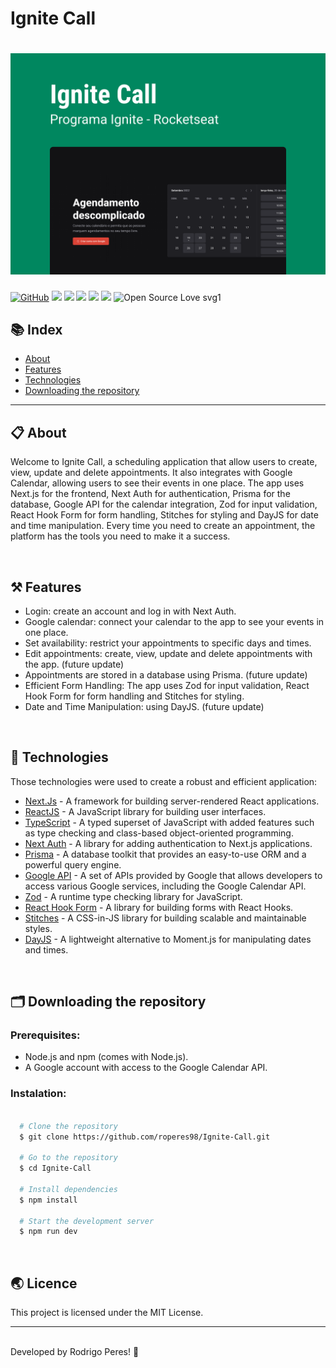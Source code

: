 <h1>
  Ignite Call
</h1>

<h1>
    <img src="/public/cover.png"/>
</h1>

[![GitHub](https://img.shields.io/github/license/mashape/apistatus.svg)](https://github.com/roperes98/Ignite-Call/blob/master/LICENSE)
![](https://img.shields.io/github/package-json/v/roperes98/Ignite-Call.svg)
![](https://img.shields.io/github/last-commit/roperes98/Ignite-Call.svg?color=red)
![](https://img.shields.io/github/languages/count/roperes98/Ignite-Call.svg?color=lightgrey)
![](https://img.shields.io/github/languages/top/roperes98/Ignite-Call.svg?color=yellow)
![](https://img.shields.io/github/repo-size/roperes98/Ignite-Call.svg)
![Open Source Love svg1](https://badges.frapsoft.com/os/v1/open-source.svg?v=103)

## 📚 Index
- [About](#-about)
- [Features](#-features)
- [Technologies](#-technologies)
- [Downloading the repository](#-downloading-the-repository)

---

## 📋 About

Welcome to Ignite Call, a scheduling application that allow users to create, view, update and delete appointments. It also integrates with Google Calendar, allowing users to see their events in one place. The app uses Next.js for the frontend, Next Auth for authentication, Prisma for the database, Google API for the calendar integration, Zod for input validation, React Hook Form for form handling, Stitches for styling and DayJS for date and time manipulation. Every time you need to create an appointment, the platform has the tools you need to make it a success.

⠀⠀⠀⠀⠀⠀⠀⠀
## ⚒️ Features

- Login: create an account and log in with Next Auth.
- Google calendar: connect your calendar to the app to see your events in one place.
- Set availability: restrict your appointments to specific days and times.
- Edit appointments: create, view, update and delete appointments with the app. (future update)
- Appointments are stored in a database using Prisma. (future update)
- Efficient Form Handling: The app uses Zod for input validation, React Hook Form for form handling and Stitches for styling.
- Date and Time Manipulation: using DayJS. (future update)

⠀⠀⠀⠀⠀⠀⠀⠀
## 🚀 Technologies

Those technologies were used to create a robust and efficient application:

- [Next.Js](https://nextjs.org/) - A framework for building server-rendered React applications.
- [ReactJS](https://reactjs.org/) - A JavaScript library for building user interfaces.
- [TypeScript](https://www.typescriptlang.org/) - A typed superset of JavaScript with added features such as type checking and class-based object-oriented programming.
- [Next Auth](https://next-auth.js.org/) - A library for adding authentication to Next.js applications.
- [Prisma](https://www.prisma.io/) - A database toolkit that provides an easy-to-use ORM and a powerful query engine.
- [Google API](https://developers.google.com/) - A set of APIs provided by Google that allows developers to access various Google services, including the Google Calendar API.
- [Zod](https://github.com/vriad/zod) - A runtime type checking library for JavaScript.
- [React Hook Form](https://react-hook-form.com/) - A library for building forms with React Hooks.
- [Stitches](https://stitches.dev/) - A CSS-in-JS library for building scalable and maintainable styles.
- [DayJS](https://day.js.org/) - A lightweight alternative to Moment.js for manipulating dates and times.

⠀⠀⠀⠀⠀⠀⠀⠀

## 🗂️ Downloading the repository

### Prerequisites:
- Node.js and npm (comes with Node.js).
- A Google account with access to the Google Calendar API.

### Instalation:

```bash

  # Clone the repository
  $ git clone https://github.com/roperes98/Ignite-Call.git

  # Go to the repository
  $ cd Ignite-Call

  # Install dependencies
  $ npm install

  # Start the development server
  $ npm run dev

```
⠀⠀⠀⠀⠀⠀⠀⠀

## 🌏 Licence

This project is licensed under the MIT License.<br>

---
⠀⠀⠀⠀⠀⠀⠀⠀<br>
Developed by Rodrigo Peres! 👾
